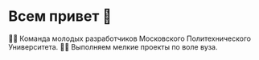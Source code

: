 # Всем привет 👋

👩‍💻 Команда молодых разработчиков Московского Политехнического Университета. 
🙋‍♀️ Выполняем мелкие проекты по воле вуза.
